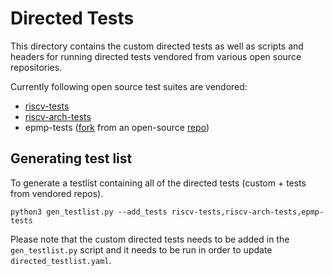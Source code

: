 # Directed Tests

This directory contains the custom directed tests as well as scripts and headers for running directed tests vendored from various open source repositories.

Currently following open source test suites are vendored:
- [riscv-tests](https://github.com/riscv-software-src/riscv-tests)
- [riscv-arch-tests](https://github.com/riscv-non-isa/riscv-arch-test)
- epmp-tests ([fork](https://github.com/lowRISC/riscv-isa-sim/tree/mseccfg_tests) from an open-source [repo](https://github.com/joxie/riscv-isa-sim))

## Generating test list

To generate a testlist containing all of the directed tests (custom + tests from vendored repos).

```
python3 gen_testlist.py --add_tests riscv-tests,riscv-arch-tests,epmp-tests
```

Please note that the custom directed tests needs to be added in the `gen_testlist.py` script and it needs to be run in order to update `directed_testlist.yaml`.
